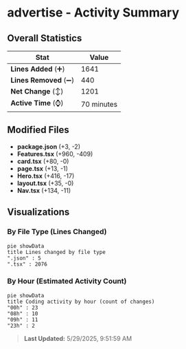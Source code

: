 # advertise - Activity Summary 

## Overall Statistics

| Stat                   | Value                                                             |
| ---------------------- | ----------------------------------------------------------------- |
| **Lines Added** (➕)   | 1641                                          |
| **Lines Removed** (➖) | 440                                        |
| **Net Change** (↕)    | 1201                |
| **Active Time** (⌚)   | 70 minutes |


## Modified Files
- **package.json** (+3, -2)
- **Features.tsx** (+960, -409)
- **card.tsx** (+80, -0)
- **page.tsx** (+13, -1)
- **Hero.tsx** (+416, -17)
- **layout.tsx** (+35, -0)
- **Nav.tsx** (+134, -11)

## Visualizations

### By File Type (Lines Changed)

```mermaid
pie showData
title Lines changed by file type
".json" : 5
".tsx" : 2076
```

### By Hour (Estimated Activity Count)

```mermaid
pie showData
title Coding activity by hour (count of changes)
"00h" : 23
"08h" : 10
"09h" : 11
"23h" : 2
```


> **Last Updated:** 5/29/2025, 9:51:59 AM